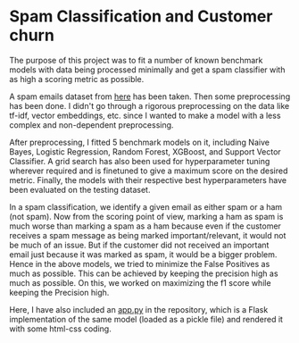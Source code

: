 # Spam Classification and Customer churn

The purpose of this project was to fit a number of known benchmark models with data being processed minimally and get a spam classifier with as high a scoring metric as possible.

A spam emails dataset from [here](https://www.kaggle.com/datasets/jackksoncsie/spam-email-dataset) has been taken. Then some preprocessing has been done. I didn't go through a rigorous preprocessing on the data like tf-idf, vector embeddings, etc. since I wanted to make a model with a less complex and non-dependent preprocessing.

After preprocessing, I fitted 5 benchmark models on it, including Naive Bayes, Logistic Regression, Random Forest, XGBoost, and Support Vector Classifier. A grid search has also been used for hyperparameter tuning wherever required and is finetuned to give a maximum score on the desired metric. Finally, the models with their respective best hyperparameters have been evaluated on the testing dataset.

In a spam classification, we identify a given email as either spam or a ham (not spam). Now from the scoring point of view, marking a ham as spam is much worse than marking a spam as a ham because even if the customer receives a spam message as being marked important/relevant, it would not be much of an issue. But if the customer did not received an important email just because it was marked as spam, it would be a bigger problem. Hence in the above models, we tried to minimize the False Positives as much as possible. This can be achieved by keeping the precision high as much as possible. On this, we worked on maximizing the f1 score while keeping the Precision high.

Here, I have also included an [app.py](https://github.com/ialok00001/Spam_Classification/blob/main/app.py) in the repository, which is a Flask implementation of the same model (loaded as a pickle file) and rendered it with some html-css coding.
